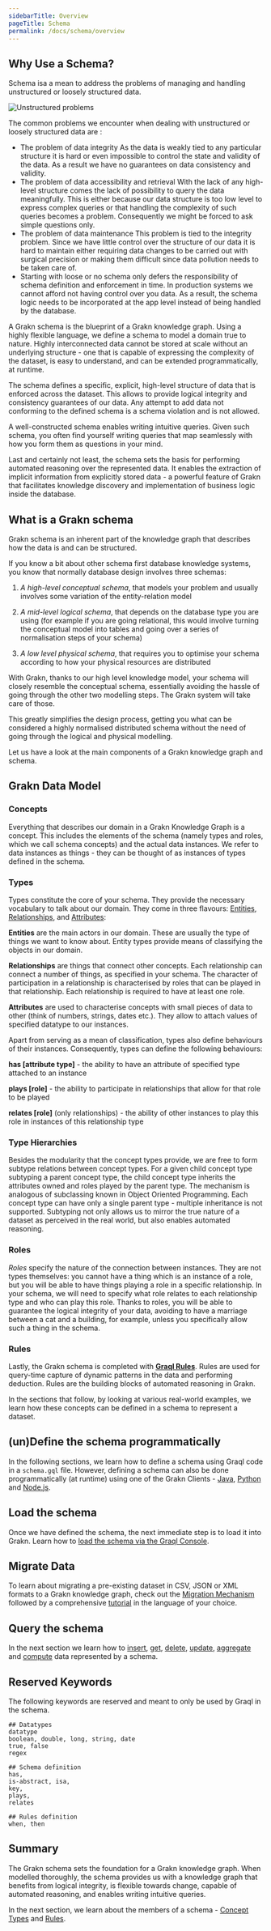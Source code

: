 ```yaml
---
sidebarTitle: Overview
pageTitle: Schema
permalink: /docs/schema/overview
---
```


## Why Use a Schema?

Schema isa a mean to address the problems of managing and handling unstructured or loosely structured data.

![Unstructured problems](/docs/images/schema/unstructured-problems.png)

The common problems we encounter when dealing with unstructured or loosely structured data are :
- The problem of data integrity
As the data is weakly tied to any particular structure it is hard or even impossible to control the state and validity of the data. As a result we have no guarantees on data consistency and validity.
- The problem of data accessibility and retrieval
With the lack of any high-level structure comes the lack of possibility to query the data meaningfully. This is either because our data structure is too low level to express complex queries or that handling the complexity of such queries becomes a problem.
Consequently we might be forced to ask simple questions only.
- The problem of data maintenance
This problem is tied to the integrity problem. Since we have little control over the structure of our data it is hard to maintain either requiring data changes to be carried out with surgical precision or making them difficult since data pollution needs to be taken care of.
- Starting with loose or no schema only defers the responsibility of schema definition and enforcement in time.
In production systems we cannot afford not having control over you data. As a result, the schema logic needs to be incorporated at the app level instead of being handled by the database.

A Grakn schema is the blueprint of a Grakn knowledge graph. Using a highly flexible language, we define a schema to model a domain true to nature. Highly interconnected data cannot be stored at scale without an underlying structure - one that is capable of expressing the complexity of the dataset, is easy to understand, and can be extended programmatically, at runtime.

The schema defines a specific, explicit, high-level structure of data that is enforced across the dataset. This allows to provide logical integrity and consistency guarantees of our data. Any attempt to add data not conforming to the defined schema is a schema violation and is not allowed.

A well-constructed schema enables writing intuitive queries. Given such schema, you often find yourself writing queries that map seamlessly with how you form them as questions in your mind.

Last and certainly not least, the schema sets the basis for performing automated reasoning over the represented data. It enables the extraction of implicit information from explicitly stored data - a powerful feature of Grakn that facilitates knowledge discovery and implementation of business logic inside the database.

## What is a Grakn schema
Grakn schema is an inherent part of the knowledge graph that describes how the data is and can be structured.

If you know a bit about other schema first database knowledge systems, you know that normally database design involves three schemas:

  1. _A high-level conceptual schema_, that models your problem and usually involves some variation of the entity-relation model

  1. _A mid-level logical schema_, that depends on the database type you are using (for example if you are going relational, this would involve turning the conceptual model into tables and going over a series of normalisation steps of your schema)

  1. _A low level physical schema_, that requires you to optimise your schema according to how your physical resources are distributed

With Grakn, thanks to our high level knowledge model, your schema will closely resemble the conceptual schema, essentially avoiding the hassle of going through the other two modelling steps. The Grakn system will take care of those.

This greatly simplifies the design process, getting you what can be considered a highly normalised distributed schema without the need of going through the logical and physical modelling.

Let us have a look at the main components of a Grakn knowledge graph and schema.

## Grakn Data Model

### Concepts
Everything that describes our domain in a Grakn Knowledge Graph is a concept. This includes the elements of the schema (namely types and roles, which we call schema concepts) and the actual data instances. 
We refer to data instances as things - they can be thought of as instances of types defined in the schema.

### Types
Types constitute the core of your schema. They provide the necessary vocabulary to talk about our domain. They come in three flavours: [Entities](/docs/schema/concepts#entity), [Relationships](/docs/schema/concepts#relationship), and [Attributes](/docs/schema/concepts#attribute):

__Entities__ are the main actors in our domain. These are usually the type of things we want to know about. Entity types provide means of classifying the objects in our domain.

__Relationships__ are things that connect other concepts. Each relationship can connect a number of things, as specified in your schema. The character of participation in a relationship is characterised by roles that can be played in that relationship. Each relationship is required to
have at least one role.

__Attributes__ are used to characterise concepts with small pieces of data to other (think of numbers, strings, dates etc.). They allow to attach values of specified datatype to our instances.

Apart from serving as a mean of classification, types also define behaviours of their instances. Consequently, types can define the following behaviours:

__has [attribute type]__ - the ability to have an attribute of specified type attached to an instance

__plays [role]__ - the ability to participate in relationships that allow for that role to be played

__relates [role]__ (only relationships) - the ability of other instances to play this role in instances of this relationship type

### Type Hierarchies
Besides the modularity that the concept types provide, we are free to form subtype relations between concept types. For a given child concept type subtyping a parent concept type, the child concept type inherits the attributes owned and roles played by the parent type.
The mechanism is analogous of subclassing known in Object Oriented Programming. Each concept type can have only a single parent type - multiple inheritance is not supported. 
Subtyping not only allows us to mirror the true nature of a dataset as perceived in the real world, but also enables automated reasoning.

### Roles
_Roles_ specify the nature of the connection between instances. They are not types themselves: you cannot have a thing which is an instance of a role, but you will be able to have things playing a role in a specific relationship. In your schema, we will need to specify what role relates to each relationship type and who can play this role. Thanks to roles, you will be able to guarantee the logical integrity of your data, avoiding to have a marriage between a cat and a building, for example, unless you specifically allow such a thing in the schema.

### Rules
Lastly, the Grakn schema is completed with [**Graql Rules**](/docs/schema/rules). Rules are used for query-time capture of dynamic patterns in the data and performing deduction. Rules are the building blocks of automated reasoning in Grakn.


In the sections that follow, by looking at various real-world examples, we learn how these concepts can be defined in a schema to represent a dataset.


## (un)Define the schema programmatically
In the following sections, we learn how to define a schema using Graql code in a `schema.gql` file. However, defining a schema can also be done programmatically (at runtime) using one of the Grakn Clients - [Java](/docs/client-api/java#client-api-method-manipulate-the-schema-programatically), [Python](/docs/client-api/python#client-api-method-lazily-execute-a-graql-query) and [Node.js](/docs/client-api/nodejs#client-api-method-lazily-execute-a-graql-query).

## Load the schema
Once we have defined the schema, the next immediate step is to load it into Grakn. Learn how to [load the schema via the Graql Console](/docs/running-grakn/console#console-options).

## Migrate Data
To learn about migrating a pre-existing dataset in CSV, JSON or XML formats to a Grakn knowledge graph, check out the [Migration Mechanism](...) followed by a comprehensive [tutorial](...) in the language of your choice.

## Query the schema
In the next section we learn how to [insert](/docs/query/insert-query), [get](/docs/query/get-query), [delete](/docs/query/delete-query), [update](/docs/query/update-data), [aggregate](/docs/query/aggregate-query) and [compute](/docs/query/compute-query) data represented by a schema.

## Reserved Keywords
The following keywords are reserved and meant to only be used by Graql in the schema.
<!-- ignore-test -->
```graql
## Datatypes
datatype
boolean, double, long, string, date
true, false
regex

## Schema definition
has,
is-abstract, isa,
key,
plays,
relates

## Rules definition
when, then
```

## Summary
The Grakn schema sets the foundation for a Grakn knowledge graph. When modelled thoroughly, the schema provides us with a knowledge graph that benefits from logical integrity, is flexible towards change, capable of automated reasoning, and enables writing intuitive queries.

In the next section, we learn about the members of a schema - [Concept Types](/docs/schema/concepts) and [Rules](/docs/schema/rules).
